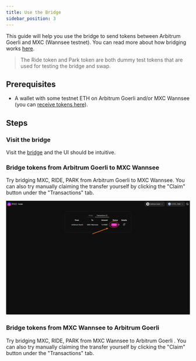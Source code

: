 ```yaml
---
title: Use the Bridge
sidebar_position: 3
---
```


This guide will help you use the bridge to send tokens between Arbitrum Goerli and MXC (Wannsee testnet). You can read more about how bridging works [here](/docs/Designs/Bridge). 

> The Ride token and Park token are both dummy test tokens that are used for testing the bridge and swap.

## Prerequisites

- A wallet with some testnet ETH on Arbitrum Goerli and/or MXC Wannsee (you can [receive tokens here](/docs/Tutorials/receive-tokens)).

## Steps 

### Visit the bridge
Visit the [bridge](https://wannsee-bridge.mxc.com/) and the UI should be intuitive.

### Bridge tokens from Arbitrum Goerli to MXC Wannsee
Try bridging MXC, RIDE, PARK from Arbitrum Goerli to MXC Wannsee. You can also try manually claiming the transfer yourself by clicking the "Claim" button under the "Transactions" tab.

![bridge claim](./img/claim.png)

### Bridge tokens from MXC Wannsee to Arbitrum Goerli
Try bridging MXC, RIDE, PARK from MXC Wannsee to Arbitrum Goerli . You can also try manually claiming the transfer yourself by clicking the "Claim" button under the "Transactions" tab.
